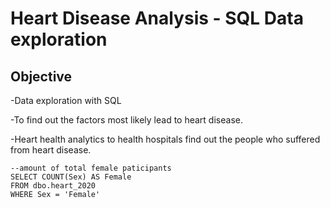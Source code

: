 # Heart Disease Analysis - SQL Data exploration


## Objective 

-Data exploration with SQL

-To find out the factors most likely lead to heart disease.  

-Heart health analytics to health hospitals find out the people who suffered from heart disease.  





```
--amount of total female paticipants
SELECT COUNT(Sex) AS Female 
FROM dbo.heart_2020 
WHERE Sex = 'Female'
```
